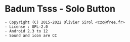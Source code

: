 # Badum Tsss - Solo Button

    - Copyright (C) 2015-2022 Olivier Sirol <czo@free.fr>
    - License : GPL-2.0
    - Android 2.3 to 12
    - Sound and icon are CC

